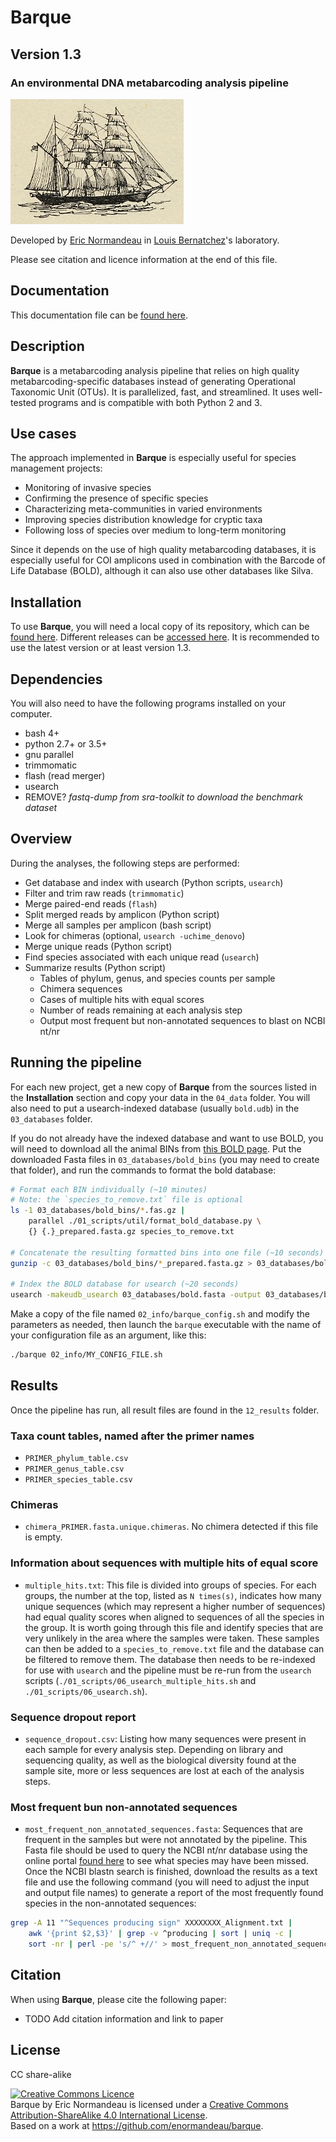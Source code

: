 # Barque

## Version 1.3

### An environmental DNA metabarcoding analysis pipeline

![Barque](https://raw.githubusercontent.com/enormandeau/barque/master/00_archive/barque_small.png)

Developed by [Eric Normandeau](https://github.com/enormandeau) in
[Louis Bernatchez](http://www.bio.ulaval.ca/louisbernatchez/presentation.htm)'s
laboratory.

Please see citation and licence information at the end of this file.

## Documentation

This documentation file can be
[found here](https://github.com/enormandeau/barque/blob/master/README.md).

## Description

**Barque** is a metabarcoding analysis pipeline that relies on high quality
metabarcoding-specific databases instead of generating Operational Taxonomic
Unit (OTUs). It is parallelized, fast, and streamlined. It uses well-tested
programs and is compatible with both Python 2 and 3.

## Use cases

The approach implemented in **Barque** is especially useful for species
management projects:

- Monitoring of invasive species
- Confirming the presence of specific species
- Characterizing meta-communities in varied environments
- Improving species distribution knowledge for cryptic taxa
- Following loss of species over medium to long-term monitoring

Since it depends on the use of high quality metabarcoding databases, it is
especially useful for COI amplicons used in combination with the Barcode of
Life Database (BOLD), although it can also use other databases like Silva.

## Installation

To use **Barque**, you will need a local copy of its repository, which can be
[found here](https://github.com/enormandeau/barque/archive/master.zip).
Different releases can be
[accessed here](https://github.com/enormandeau/barque/releases). It is
recommended to use the latest version or at least version 1.3.

## Dependencies

You will also need to have the following programs installed on your computer.

- bash 4+
- python 2.7+ or 3.5+
- gnu parallel
- trimmomatic
- flash (read merger)
- usearch
- REMOVE? *fastq-dump from sra-toolkit to download the benchmark dataset*

## Overview

During the analyses, the following steps are performed:

- Get database and index with usearch (Python scripts, `usearch`)
- Filter and trim raw reads (`trimmomatic`)
- Merge paired-end reads (`flash`)
- Split merged reads by amplicon (Python script)
- Merge all samples per amplicon (bash script)
- Look for chimeras (optional, `usearch -uchime_denovo`)
- Merge unique reads (Python script)
- Find species associated with each unique read (`usearch`)
- Summarize results (Python script)
  - Tables of phylum, genus, and species counts per sample
  - Chimera sequences
  - Cases of multiple hits with equal scores
  - Number of reads remaining at each analysis step
  - Output most frequent but non-annotated sequences to blast on NCBI nt/nr

## Running the pipeline

For each new project, get a new copy of **Barque** from the sources listed in
the **Installation** section and copy your data in the `04_data` folder. You
will also need to put a usearch-indexed database (usually `bold.udb`) in
the `03_databases` folder.

If you do not already have the indexed database and want to use BOLD, you will
need to download all the animal BINs from
[this BOLD page](http://www.boldsystems.org/index.php/Public_BarcodeIndexNumber_Home).
Put the downloaded Fasta files in `03_databases/bold_bins` (you may need to
create that folder), and run the commands to format the bold database:

```bash
# Format each BIN individually (~10 minutes)
# Note: the `species_to_remove.txt` file is optional
ls -1 03_databases/bold_bins/*.fas.gz |
    parallel ./01_scripts/util/format_bold_database.py \
    {} {.}_prepared.fasta.gz species_to_remove.txt

# Concatenate the resulting formatted bins into one file (~10 seconds)
gunzip -c 03_databases/bold_bins/*_prepared.fasta.gz > 03_databases/bold.fasta

# Index the BOLD database for usearch (~20 seconds)
usearch -makeudb_usearch 03_databases/bold.fasta -output 03_databases/bold.udb
```

Make a copy of the file named `02_info/barque_config.sh` and modify the
parameters as needed, then launch the `barque` executable with the name of your
configuration file as an argument, like this:

```bash
./barque 02_info/MY_CONFIG_FILE.sh
```

## Results

Once the pipeline has run, all result files are found in the `12_results`
folder.

### Taxa count tables, named after the primer names

- `PRIMER_phylum_table.csv`
- `PRIMER_genus_table.csv`
- `PRIMER_species_table.csv`

### Chimeras

- `chimera_PRIMER.fasta.unique.chimeras`. No chimera detected if this file is empty.

### Information about sequences with multiple hits of equal score

- `multiple_hits.txt`: This file is divided into groups of species. For each
groups, the number at the top, listed as `N times(s)`, indicates how many
unique sequences (which may represent a higher number of sequences) had equal
quality scores when aligned to sequences of all the species in the group. It is
worth going through this file and identify species that are very unlikely in
the area where the samples were taken. These samples can then be added to a
`species_to_remove.txt` file and the database can be filtered to remove them.
The database then needs to be re-indexed for use with `usearch` and the
pipeline must be re-run from the `usearch` scripts
(`./01_scripts/06_usearch_multiple_hits.sh` and `./01_scripts/06_usearch.sh`).

### Sequence dropout report

- `sequence_dropout.csv`: Listing how many sequences were present in each
sample for every analysis step. Depending on library and sequencing quality, as
well as the biological diversity found at the sample site, more or less
sequences are lost at each of the analysis steps.

### Most frequent bun non-annotated sequences

- `most_frequent_non_annotated_sequences.fasta`: Sequences that are frequent
in the samples but were not annotated by the pipeline. This Fasta file should be
used to query the NCBI nt/nr database using the online portal
[found here](https://blast.ncbi.nlm.nih.gov/Blast.cgi?PAGE_TYPE=BlastSearch)
to see what species may have been missed. Once the NCBI blastn search is
finished, download the results as a text file and use the following command
(you will need to adjust the input and output file names) to generate a report
of the most frequently found species in the non-annotated sequences:

```bash
grep -A 11 "^Sequences producing sign" XXXXXXXX_Alignment.txt |
    awk '{print $2,$3}' | grep -v ^producing | sort | uniq -c |
    sort -nr | perl -pe 's/^ +//' > most_frequent_non_annotated_sequences_XXXXXXXX.ncbi.txt
```

## Citation

When using **Barque**, please cite the following paper:

- TODO Add citation information and link to paper

## License

CC share-alike

<a rel="license" href="http://creativecommons.org/licenses/by-sa/4.0/"><img alt="Creative Commons Licence" style="border-width:0" src="https://i.creativecommons.org/l/by-sa/4.0/88x31.png" /></a><br /><span xmlns:dct="http://purl.org/dc/terms/" property="dct:title">Barque</span> by <span xmlns:cc="http://creativecommons.org/ns#" property="cc:attributionName">Eric Normandeau</span> is licensed under a <a rel="license" href="http://creativecommons.org/licenses/by-sa/4.0/">Creative Commons Attribution-ShareAlike 4.0 International License</a>.<br />Based on a work at <a xmlns:dct="http://purl.org/dc/terms/" href="https://github.com/enormandeau/barque" rel="dct:source">https://github.com/enormandeau/barque</a>.
